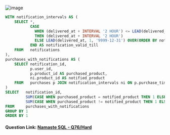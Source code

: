 ![image](https://github.com/user-attachments/assets/774f303e-5bb2-478e-b03f-ea5d6ae12043)


```sql
WITH notification_intervals AS (
    SELECT *,
           CASE 
             WHEN (delivered_at + INTERVAL '2 HOUR') <= LEAD(delivered_at, 1, '9999-12-31') OVER(ORDER BY notification_id)
             THEN (delivered_at + INTERVAL '2 HOUR') 
             ELSE LEAD(delivered_at, 1, '9999-12-31') OVER(ORDER BY notification_id)
           END AS notification_valid_till
    FROM   notifications
),
purchases_with_notifications AS (
    SELECT notification_id,
           p.user_id,
           p.product_id AS purchased_product,
           ni.product_id AS notified_product
    FROM   purchases p JOIN notification_intervals ni ON p.purchase_timestamp BETWEEN delivered_at AND notification_valid_till
)
SELECT   notification_id, 
         SUM(CASE WHEN purchased_product = notified_product THEN 1 ELSE 0 END) AS same_product_purchases,
         SUM(CASE WHEN purchased_product != notified_product THEN 1 ELSE 0 END) AS different_product_purchases
FROM     purchases_with_notifications
GROUP BY 1
ORDER BY 1
```


#### Question Link: [Namaste SQL - Q76/Hard](https://www.namastesql.com/coding-problem/76-amazon-notifications)